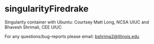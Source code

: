 # singularityFiredrake
Singularity container with Ubuntu: Courtsey Matt Long, NCSA UIUC and Bhavesh Shrimali, CEE UIUC

For any questions/bug-reports please email: bshrima2@illinois.edu


